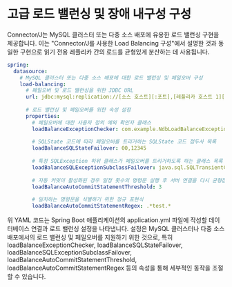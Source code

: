# 고급 로드 밸런싱 및 장애 내구성 구성

Connector/J는 MySQL 클러스터 또는 다중 소스 배포에 유용한 로드 밸런싱 구현을 제공합니다. 이는 "Connector/J를 사용한 Load Balancing 구성"에서 설명한 것과 동일한 구현으로 읽기 전용 레플리카 간의 로드를 균형있게 분산하는 데 사용됩니다.

```yml
spring:
  datasource:
    # MySQL 클러스터 또는 다중 소스 배포에 대한 로드 밸런싱 및 페일오버 구성
    load-balancing:
      # 페일오버 및 로드 밸런싱을 위한 JDBC URL
      url: jdbc:mysql:replication://[소스 호스트][:포트],[레플리카 호스트 1][:포트][,[레플리카 호스트 2][:포트]]...[/[데이터베이스]]
      
      # 로드 밸런싱 및 페일오버를 위한 속성 설정
      properties:
        # 페일오버에 대한 사용자 정의 예외 확인자 클래스
        loadBalanceExceptionChecker: com.example.NdbLoadBalanceExceptionChecker
        
        # SQLState 코드에 따라 페일오버를 트리거하는 SQLState 코드 접두사 목록
        loadBalanceSQLStateFailover: 00,12345
        
        # 특정 SQLException 하위 클래스가 페일오버를 트리거하도록 하는 클래스 목록
        loadBalanceSQLExceptionSubclassFailover: java.sql.SQLTransientConnectionException
        
        # 자동 커밋이 활성화된 경우 일정 횟수의 명령문 실행 후 서버 연결을 다시 균형잡히게 함
        loadBalanceAutoCommitStatementThreshold: 3
        
        # 일치하는 명령문을 식별하기 위한 정규 표현식
        loadBalanceAutoCommitStatementRegex: .*test.*
```

위 YAML 코드는 Spring Boot 애플리케이션의 application.yml 파일에 작성할 데이터베이스 연결과 로드 밸런싱 설정을 나타냅니다. 설정은 MySQL 클러스터나 다중 소스 배포에서의 로드 밸런싱 및 페일오버를 지원하기 위한 것으로, 특히 loadBalanceExceptionChecker, loadBalanceSQLStateFailover, loadBalanceSQLExceptionSubclassFailover, loadBalanceAutoCommitStatementThreshold, loadBalanceAutoCommitStatementRegex 등의 속성을 통해 세부적인 동작을 조절할 수 있습니다.